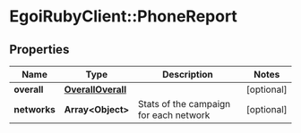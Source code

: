 # EgoiRubyClient::PhoneReport

## Properties
Name | Type | Description | Notes
------------ | ------------- | ------------- | -------------
**overall** | [**OverallOverall**](OverallOverall.md) |  | [optional] 
**networks** | **Array&lt;Object&gt;** | Stats of the campaign for each network | [optional] 


